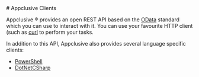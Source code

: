 <title>tralala</title>
# Appclusive Clients

Appclusive &reg; provides an open REST API based on the [OData](http://odata.org) standard which you can use to interact with it. You can use your favourite HTTP client (such as [curl](https://curl.haxx.se/) to perform your tasks.

In addition to this API, Appclusive also provides several language specific clients:

* [PowerShell](./PowerShell/!index)
* [DotNetCSharp](./DotNetCSharp/!index)
